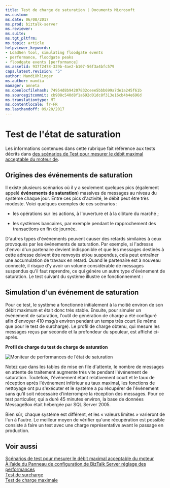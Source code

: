 ```yaml
---
title: Test de charge de saturation | Documents Microsoft
ms.custom: 
ms.date: 06/08/2017
ms.prod: biztalk-server
ms.reviewer: 
ms.suite: 
ms.tgt_pltfrm: 
ms.topic: article
helpviewer_keywords:
- LoadGen tool, simulating floodgate events
- performance, floodgate peaks
- floodgate events [performance]
ms.assetid: 937f2478-339b-4ae2-b107-56f3a4bfc579
caps.latest.revision: "5"
author: MandiOhlinger
ms.author: mandia
manager: anneta
ms.openlocfilehash: 74954d8b94207832ceee5bbb699a7de1a245f61b
ms.sourcegitcommit: cb908c540d8f1a692d01dc8f313e16cb4b4e696d
ms.translationtype: MT
ms.contentlocale: fr-FR
ms.lasthandoff: 09/20/2017
---
```

# <a name="floodgate-load-test"></a>Test de l'état de saturation
Les informations contenues dans cette rubrique fait référence aux tests décrits dans [des scénarios de Test pour mesurer le débit maximal acceptable du moteur de](../core/test-scenarios-for-measuring-mst-of-the-engine.md).  
  
## <a name="what-causes-floodgate-events"></a>Origines des événements de saturation  
 Il existe plusieurs scénarios où il y a seulement quelques pics (également appelé **événements de saturation**) massives de messages au niveau du système chaque jour. Entre ces pics d'activité, le débit peut être très modeste. Voici quelques exemples de ces scénarios :  
  
-   les opérations sur les actions, à l'ouverture et à la clôture du marché ;  
  
-   les systèmes bancaires, par exemple pendant le rapprochement des transactions en fin de journée.  
  
 D'autres types d'événements peuvent causer des retards similaires à ceux provoqués par les événements de saturation. Par exemple, si l'adresse d'envoi d'un partenaire devient indisponible et que les messages destinés à cette adresse doivent être renvoyés et/ou suspendus, cela peut entraîner une accumulation de travaux en retard. Quand le partenaire est à nouveau connecté, il risque d'y avoir un volume considérable de messages suspendus qu'il faut reprendre, ce qui génère un autre type d'événement de saturation. Le test suivant du système illustre ce fonctionnement :  
  
## <a name="simulating-a-floodgate-event"></a>Simulation d'un événement de saturation  
 Pour ce test, le système a fonctionné initialement à la moitié environ de son débit maximum et était donc très stable. Ensuite, pour simuler un événement de saturation, l'outil de génération de charge a été configuré afin d'envoyer 410 msg/s environ pendant un temps très court (le même que pour le test de surcharge). Le profil de charge obtenu, qui mesure les messages reçus par seconde et la profondeur du spouleur, est affiché ci-après.  
  
 **Profil de charge du test de charge de saturation**  
  
 ![Moniteur de performances de l’état de saturation](../core/media/bts06-floodgate-load.gif "BTS06_Floodgate_Load")  
  
 Notez que dans les tables de mise en file d'attente, le nombre de messages en attente de traitement augmente très vite pendant l'événement de saturation. Toutefois, l'événement étant relativement court et le taux de réception après l'événement inférieur au taux maximal, les fonctions de nettoyage ont pu s'exécuter et le système a pu récupérer de l'événement sans qu'il soit nécessaire d'interrompre la réception des messages. Pour ce test particulier, qui a duré 45 minutes environ, la base de données MessageBox était hébergée par SQL Server 2005.  
  
 Bien sûr, chaque système est différent, et les « valeurs limites » varieront de l'un à l'autre. Le meilleur moyen de vérifier qu'une récupération est possible consiste à faire un test avec une charge représentative avant le passage en production.  
  
## <a name="see-also"></a>Voir aussi  
 [Scénarios de test pour mesurer le débit maximal acceptable du moteur](../core/test-scenarios-for-measuring-mst-of-the-engine.md)   
 [À l’aide du Panneau de configuration de BizTalk Server réglage des performances](../core/using-settings-dashboard-for-biztalk-server-performance-tuning.md)   
 [Test de surcharge](../core/overdrive-load-test.md)   
 [Test de charge maximale](../core/sustainable-load-test.md)